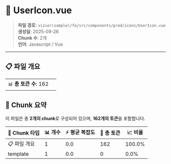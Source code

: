 # 📄 UserIcon.vue

> **파일 경로**: `vizier(sample)/fe/src/components/prod/icons/UserIcon.vue`  
> **생성일**: 2025-09-26  
> **Chunk 수**: 2개  
> **언어**: Javascript / Vue
---


## 📋 파일 개요

| | |
|--|--|
| 📊 **총 토큰 수**: 162 |  |






## 🧩 Chunk 요약

이 파일은 총 **2개의 chunk**로 구성되어 있으며, **162개의 토큰**을 포함합니다.

| 🧩 Chunk 타입 | 📊 개수 | ⚡ 평균 복잡도 | 📝 총 토큰 | 📈 비율 |
|---------------|--------|-------------|----------|--------|
| 📋 파일 개요 | 1 | 0.0 | 162 | 100.0% |
| template | 1 | 0.0 | 0 | 0.0% |

